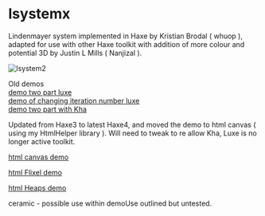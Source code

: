 lsystemx
========

Lindenmayer system implemented in Haxe by Kristian Brodal ( whuop ), adapted for use with other Haxe toolkit with addition of more colour and potential 3D by Justin L Mills ( Nanjizal ). 

![lsystem2](https://user-images.githubusercontent.com/20134338/28217143-00c168e6-68ac-11e7-90d1-b801ad718b56.png)

Old demos  
[demo two part luxe](https://rawgit.com/nanjizal/L-System/master/bin/web/index.html)  
[demo of changing iteration number luxe](https://rawgit.com/nanjizal/L-System/master/bin/webIteration/index.html)  
[demo two part with Kha](https://rawgit.com/nanjizal/L-System/master/build/html5/index.html)  
  
Updated from Haxe3 to latest Haxe4, and moved the demo to html canvas ( using my HtmlHelper library ). Will need to tweak to re allow Kha, Luxe is no longer active toolkit.

[html canvas demo](https://nanjizal.github.io/lsystemx/bin/)  

[html Flixel demo](https://nanjizal.github.io/lsystemx/export/html5/bin/index.html)  
  
[html Heaps demo](https://nanjizal.github.io/lsystemx/binHeaps/hxHeaps/index.html)

ceramic - possible use within demoUse outlined but untested.